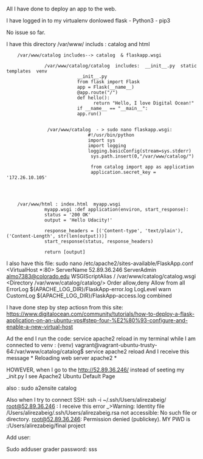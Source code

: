 All I have done to deploy an app to the web.

I have logged in to my virtualenv 
donlowed flask - Python3 - pip3

No issue so far. 

I have this directory 
/var/www/ includs : catalog and html

        /var/www/catalog includes--> catalog  & flaskapp.wsgi

                  /var/www/catalog/catalog  includes:  __init__.py  static  templates  venv
                              __init__.py
                              from flask import Flask
                              app = Flask(__name__)
                              @app.route("/")
                              def hello():
                                    return "Hello, I love Digital Ocean!"
                              if __name__ == "__main__":
                              app.run()
                      

                   /var/www/catalog  - > sudo nano flaskapp.wsgi: 
                                  #!/usr/bin/python
                                  import sys
                                  import logging
                                  logging.basicConfig(stream=sys.stderr)
                                   sys.path.insert(0,"/var/www/catalog/")

                                   from catalog import app as application
                                   application.secret_key = '172.26.10.105'


        
        
        /var/www/html : index.html  myapp.wsgi
                  myapp.wsgi :def application(environ, start_response):
                  status = '200 OK'
                  output = 'Hello Udacity!'

                  response_headers = [('Content-type', 'text/plain'), ('Content-Length', str(len(output)))]
                  start_response(status, response_headers)

                  return [output]


I also have this file: sudo nano /etc/apache2/sites-available/FlaskApp.conf
        <VirtualHost *:80>
                ServerName 52.89.36.246
                ServerAdmin almo7383@colorado.edu
                WSGIScriptAlias / /var/www/catalog/catalog.wsgi
                <Directory /var/www/catalog/catalog/>
                        Order allow,deny
                        Allow from all
                </Directory>
                ErrorLog ${APACHE_LOG_DIR}/FlaskApp-error.log
                LogLevel warn
                CustomLog ${APACHE_LOG_DIR}/FlaskApp-access.log combined
        </VirtualHost>


I have done step by step actiosn from this site: https://www.digitalocean.com/community/tutorials/how-to-deploy-a-flask-application-on-an-ubuntu-vps#step-four-%E2%80%93-configure-and-enable-a-new-virtual-host



Ad the end I run the code: service apache2 reload in my terminal while I am connected to venv : (venv) vagrant@vagrant-ubuntu-trusty-64:/var/www/catalog/catalog$ service apache2 reload 
And I receive this message * Reloading web server apache2                                                                                       * 

HOWEVER, when I go to the http://52.89.36.246/ instead of seeting my __init_.py I see  Apache2 Ubuntu Default Page

also : sudo a2ensite catalog


Also when I try to connect SSH: ssh -i ~/.ssh/Users/alirezabeig/ root@52.89.36.246 : I receive this error _>Warning: Identity file /Users/alirezabeig/.ssh/Users/alirezabeig.rsa not accessible: No such file or directory.
root@52.89.36.246: Permission denied (publickey).
MY PWD is :/Users/alirezabeig/final project


Add user: 

Sudo adduser grader
password: sss






